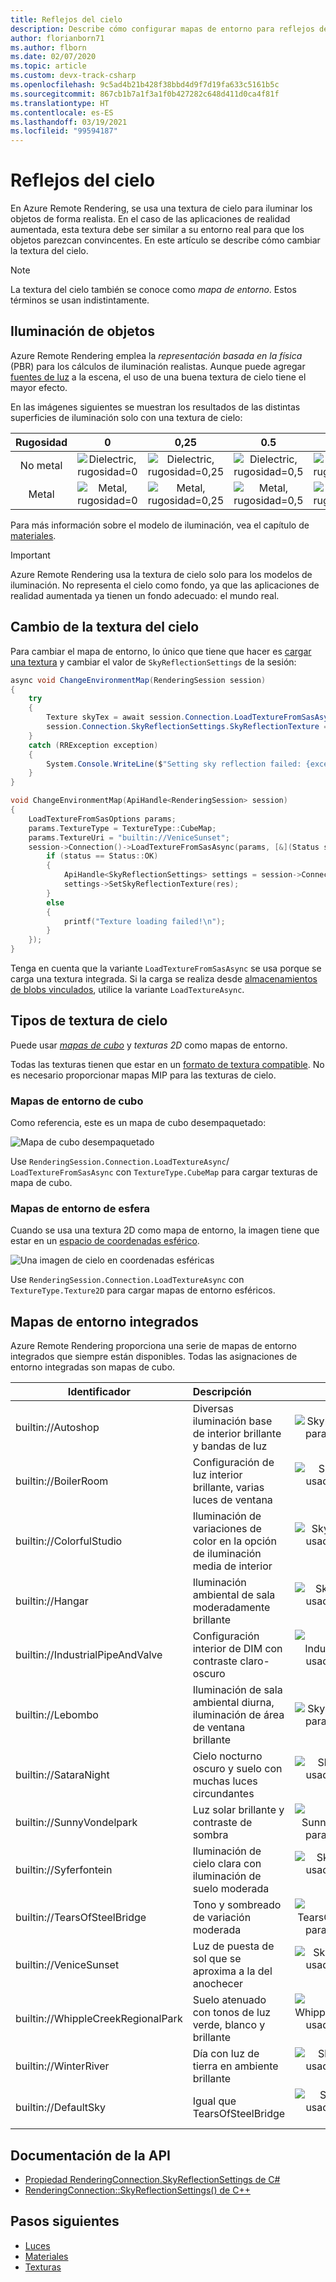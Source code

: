 ```yaml
---
title: Reflejos del cielo
description: Describe cómo configurar mapas de entorno para reflejos del cielo
author: florianborn71
ms.author: flborn
ms.date: 02/07/2020
ms.topic: article
ms.custom: devx-track-csharp
ms.openlocfilehash: 9c5ad4b21b428f38bbd4d9f7d19fa633c5161b5c
ms.sourcegitcommit: 867cb1b7a1f3a1f0b427282c648d411d0ca4f81f
ms.translationtype: HT
ms.contentlocale: es-ES
ms.lasthandoff: 03/19/2021
ms.locfileid: "99594187"
---
```

# <a name="sky-reflections"></a>Reflejos del cielo

En Azure Remote Rendering, se usa una textura de cielo para iluminar los objetos de forma realista. En el caso de las aplicaciones de realidad aumentada, esta textura debe ser similar a su entorno real para que los objetos parezcan convincentes. En este artículo se describe cómo cambiar la textura del cielo.

> [!NOTE]
> La textura del cielo también se conoce como *mapa de entorno*. Estos términos se usan indistintamente.

## <a name="object-lighting"></a>Iluminación de objetos

Azure Remote Rendering emplea la *representación basada en la física* (PBR) para los cálculos de iluminación realistas. Aunque puede agregar [fuentes de luz](lights.md) a la escena, el uso de una buena textura de cielo tiene el mayor efecto.

En las imágenes siguientes se muestran los resultados de las distintas superficies de iluminación solo con una textura de cielo:

| Rugosidad  | 0                                        | 0,25                                          | 0.5                                          | 0,75                                          | 1                                          |
|:----------:|:----------------------------------------:|:---------------------------------------------:|:--------------------------------------------:|:---------------------------------------------:|:------------------------------------------:|
| No metal  | ![Dielectric, rugosidad=0](media/dielectric-0.png)   | ![Dielectric, rugosidad=0,25](media/dielectric-0.25.png)  | ![Dielectric, rugosidad=0,5](media/dielectric-0.5.png)  | ![Dielectric, rugosidad=0,75](media/dielectric-0.75.png)  | ![Dielectric, rugosidad=1](media/dielectric-1.png)  |
| Metal      | ![Metal, rugosidad=0](media/metallic-0.png)  | ![Metal, rugosidad=0,25](media/metallic-0.25.png)    | ![Metal, rugosidad=0,5](media/metallic-0.5.png)    | ![Metal, rugosidad=0,75](media/metallic-0.75.png)    | ![Metal, rugosidad=1](media/metallic-1.png)    |

Para más información sobre el modelo de iluminación, vea el capítulo de [materiales](../../concepts/materials.md).

> [!IMPORTANT]
> Azure Remote Rendering usa la textura de cielo solo para los modelos de iluminación. No representa el cielo como fondo, ya que las aplicaciones de realidad aumentada ya tienen un fondo adecuado: el mundo real.

## <a name="changing-the-sky-texture"></a>Cambio de la textura del cielo

Para cambiar el mapa de entorno, lo único que tiene que hacer es [cargar una textura](../../concepts/textures.md) y cambiar el valor de `SkyReflectionSettings` de la sesión:

```cs
async void ChangeEnvironmentMap(RenderingSession session)
{
    try
    {
        Texture skyTex = await session.Connection.LoadTextureFromSasAsync(new LoadTextureFromSasOptions("builtin://VeniceSunset", TextureType.CubeMap));
        session.Connection.SkyReflectionSettings.SkyReflectionTexture = skyTex;
    }
    catch (RRException exception)
    {
        System.Console.WriteLine($"Setting sky reflection failed: {exception.Message}");
    }
}
```

```cpp
void ChangeEnvironmentMap(ApiHandle<RenderingSession> session)
{
    LoadTextureFromSasOptions params;
    params.TextureType = TextureType::CubeMap;
    params.TextureUri = "builtin://VeniceSunset";
    session->Connection()->LoadTextureFromSasAsync(params, [&](Status status, ApiHandle<Texture> res) {
        if (status == Status::OK)
        {
            ApiHandle<SkyReflectionSettings> settings = session->Connection()->GetSkyReflectionSettings();
            settings->SetSkyReflectionTexture(res);
        }
        else
        {
            printf("Texture loading failed!\n");
        }
    });
}
```

Tenga en cuenta que la variante `LoadTextureFromSasAsync` se usa porque se carga una textura integrada. Si la carga se realiza desde [almacenamientos de blobs vinculados](../../how-tos/create-an-account.md#link-storage-accounts), utilice la variante `LoadTextureAsync`.

## <a name="sky-texture-types"></a>Tipos de textura de cielo

Puede usar *[mapas de cubo](https://en.wikipedia.org/wiki/Cube_mapping)* y *texturas 2D* como mapas de entorno.

Todas las texturas tienen que estar en un [formato de textura compatible](../../concepts/textures.md#supported-texture-formats). No es necesario proporcionar mapas MIP para las texturas de cielo.

### <a name="cube-environment-maps"></a>Mapas de entorno de cubo

Como referencia, este es un mapa de cubo desempaquetado:

![Mapa de cubo desempaquetado](media/Cubemap-example.png)

Use `RenderingSession.Connection.LoadTextureAsync`/ `LoadTextureFromSasAsync` con `TextureType.CubeMap` para cargar texturas de mapa de cubo.

### <a name="sphere-environment-maps"></a>Mapas de entorno de esfera

Cuando se usa una textura 2D como mapa de entorno, la imagen tiene que estar en un [espacio de coordenadas esférico](https://en.wikipedia.org/wiki/Spherical_coordinate_system).

![Una imagen de cielo en coordenadas esféricas](media/spheremap-example.png)

Use `RenderingSession.Connection.LoadTextureAsync` con `TextureType.Texture2D` para cargar mapas de entorno esféricos.

## <a name="built-in-environment-maps"></a>Mapas de entorno integrados

Azure Remote Rendering proporciona una serie de mapas de entorno integrados que siempre están disponibles. Todas las asignaciones de entorno integradas son mapas de cubo.

|Identificador                         | Descripción                                              | Ilustración                                                      |
|-----------------------------------|:---------------------------------------------------------|:-----------------------------------------------------------------:|
|builtin://Autoshop                 | Diversas iluminación base de interior brillante y bandas de luz    | ![Skybox Autoshop usado para iluminar un objeto](media/autoshop.png)
|builtin://BoilerRoom               | Configuración de luz interior brillante, varias luces de ventana      | ![Skybox BoilerRoom usado para iluminar un objeto](media/boiler-room.png)
|builtin://ColorfulStudio           | Iluminación de variaciones de color en la opción de iluminación media de interior  | ![Skybox ColorfulStudio usado para iluminar un objeto](media/colorful-studio.png)
|builtin://Hangar                   | Iluminación ambiental de sala moderadamente brillante                     | ![Skybox SmallHangar usado para iluminar un objeto](media/hangar.png)
|builtin://IndustrialPipeAndValve   | Configuración interior de DIM con contraste claro-oscuro              | ![Skybox IndustrialPipeAndValve usado para iluminar un objeto](media/industrial-pipe-and-valve.png)
|builtin://Lebombo                  | Iluminación de sala ambiental diurna, iluminación de área de ventana brillante     | ![Skybox Lebombo usado para iluminar un objeto](media/lebombo.png)
|builtin://SataraNight              | Cielo nocturno oscuro y suelo con muchas luces circundantes   | ![Skybox SataraNight usado para iluminar un objeto](media/satara-night.png)
|builtin://SunnyVondelpark          | Luz solar brillante y contraste de sombra                      | ![Skybox SunnyVondelpark usado para iluminar un objeto](media/sunny-vondelpark.png)
|builtin://Syferfontein             | Iluminación de cielo clara con iluminación de suelo moderada            | ![Skybox Syferfontein usado para iluminar un objeto](media/syferfontein.png)
|builtin://TearsOfSteelBridge       | Tono y sombreado de variación moderada                         | ![Skybox TearsOfSteelBridge usado para iluminar un objeto](media/tears-of-steel-bridge.png)
|builtin://VeniceSunset             | Luz de puesta de sol que se aproxima a la del anochecer                    | ![Skybox VeniceSunset usado para iluminar un objeto](media/venice-sunset.png)
|builtin://WhippleCreekRegionalPark | Suelo atenuado con tonos de luz verde, blanco y brillante | ![Skybox WhippleCreekRegionalPark usado para iluminar un objeto](media/whipple-creek-regional-park.png)
|builtin://WinterRiver              | Día con luz de tierra en ambiente brillante                 | ![Skybox WinterRiver usado para iluminar un objeto](media/winter-river.png)
|builtin://DefaultSky               | Igual que TearsOfSteelBridge                               | ![Skybox DefaultSky usado para iluminar un objeto](media/tears-of-steel-bridge.png)

## <a name="api-documentation"></a>Documentación de la API

* [Propiedad RenderingConnection.SkyReflectionSettings de C#](/dotnet/api/microsoft.azure.remoterendering.renderingconnection.skyreflectionsettings)
* [RenderingConnection::SkyReflectionSettings() de C++](/cpp/api/remote-rendering/renderingconnection#skyreflectionsettings)

## <a name="next-steps"></a>Pasos siguientes

* [Luces](../../overview/features/lights.md)
* [Materiales](../../concepts/materials.md)
* [Texturas](../../concepts/textures.md)

